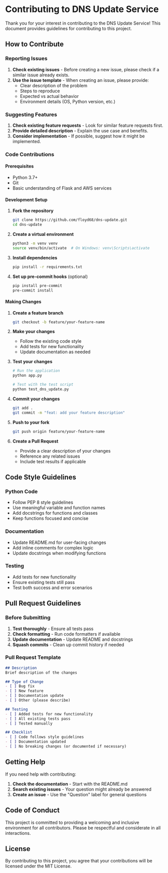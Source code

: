 # Contributing to DNS Update Service

Thank you for your interest in contributing to the DNS Update Service! This document provides guidelines for contributing to this project.

## How to Contribute

### Reporting Issues

1. **Check existing issues** - Before creating a new issue, please check if a similar issue already exists.
2. **Use the issue template** - When creating an issue, please provide:
   - Clear description of the problem
   - Steps to reproduce
   - Expected vs actual behavior
   - Environment details (OS, Python version, etc.)

### Suggesting Features

1. **Check existing feature requests** - Look for similar feature requests first.
2. **Provide detailed description** - Explain the use case and benefits.
3. **Consider implementation** - If possible, suggest how it might be implemented.

### Code Contributions

#### Prerequisites

- Python 3.7+
- Git
- Basic understanding of Flask and AWS services

#### Development Setup

1. **Fork the repository**
   ```bash
   git clone https://github.com/floyd68/dns-update.git
   cd dns-update
   ```

2. **Create a virtual environment**
   ```bash
   python3 -m venv venv
   source venv/bin/activate  # On Windows: venv\Scripts\activate
   ```

3. **Install dependencies**
   ```bash
   pip install -r requirements.txt
   ```

4. **Set up pre-commit hooks** (optional)
   ```bash
   pip install pre-commit
   pre-commit install
   ```

#### Making Changes

1. **Create a feature branch**
   ```bash
   git checkout -b feature/your-feature-name
   ```

2. **Make your changes**
   - Follow the existing code style
   - Add tests for new functionality
   - Update documentation as needed

3. **Test your changes**
   ```bash
   # Run the application
   python app.py
   
   # Test with the test script
   python test_dns_update.py
   ```

4. **Commit your changes**
   ```bash
   git add .
   git commit -m "feat: add your feature description"
   ```

5. **Push to your fork**
   ```bash
   git push origin feature/your-feature-name
   ```

6. **Create a Pull Request**
   - Provide a clear description of your changes
   - Reference any related issues
   - Include test results if applicable

## Code Style Guidelines

### Python Code

- Follow PEP 8 style guidelines
- Use meaningful variable and function names
- Add docstrings for functions and classes
- Keep functions focused and concise

### Documentation

- Update README.md for user-facing changes
- Add inline comments for complex logic
- Update docstrings when modifying functions

### Testing

- Add tests for new functionality
- Ensure existing tests still pass
- Test both success and error scenarios

## Pull Request Guidelines

### Before Submitting

1. **Test thoroughly** - Ensure all tests pass
2. **Check formatting** - Run code formatters if available
3. **Update documentation** - Update README and docstrings
4. **Squash commits** - Clean up commit history if needed

### Pull Request Template

```markdown
## Description
Brief description of the changes

## Type of Change
- [ ] Bug fix
- [ ] New feature
- [ ] Documentation update
- [ ] Other (please describe)

## Testing
- [ ] Added tests for new functionality
- [ ] All existing tests pass
- [ ] Tested manually

## Checklist
- [ ] Code follows style guidelines
- [ ] Documentation updated
- [ ] No breaking changes (or documented if necessary)
```

## Getting Help

If you need help with contributing:

1. **Check the documentation** - Start with the README.md
2. **Search existing issues** - Your question might already be answered
3. **Create an issue** - Use the "Question" label for general questions

## Code of Conduct

This project is committed to providing a welcoming and inclusive environment for all contributors. Please be respectful and considerate in all interactions.

## License

By contributing to this project, you agree that your contributions will be licensed under the MIT License. 